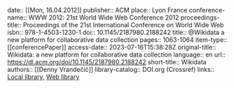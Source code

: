 date:: [[Mon, 16.04.2012]]
publisher:: ACM
place:: Lyon France
conference-name:: WWW 2012: 21st World Wide Web Conference 2012
proceedings-title:: Proceedings of the 21st International Conference on World Wide Web
isbn:: 978-1-4503-1230-1
doi:: 10.1145/2187980.2188242
title:: @Wikidata a new platform for collaborative data collection
pages:: 1063-1064
item-type:: [[conferencePaper]]
access-date:: 2023-07-16T15:38:28Z
original-title:: Wikidata: a new platform for collaborative data collection
language:: en
url:: https://dl.acm.org/doi/10.1145/2187980.2188242
short-title:: Wikidata
authors:: [[Denny Vrandečić]]
library-catalog:: DOI.org (Crossref)
links:: [Local library](zotero://select/library/items/BYZZ2AYY), [Web library](https://www.zotero.org/users/6520516/items/BYZZ2AYY)

